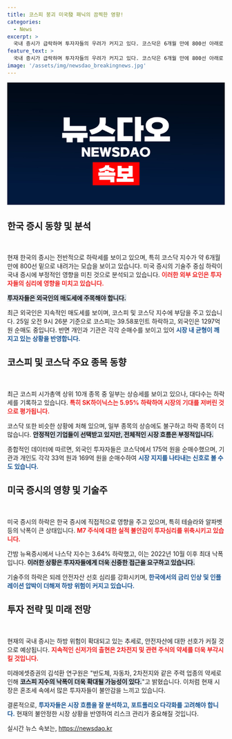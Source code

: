```yaml
---
title: 코스피 붕괴 미국發 패닉의 끔찍한 영향!
categories:
  - News
excerpt: >
  국내 증시가 급락하며 투자자들의 우려가 커지고 있다. 코스닥은 6개월 만에 800선 아래로 내려갔고, 코스피 또한 하락세를 보이고 있다. 특히 외국인의 매도세가 지속되면서 시장의 불안감이 더욱 증폭되고 있다.
feature_text: >
  국내 증시가 급락하며 투자자들의 우려가 커지고 있다. 코스닥은 6개월 만에 800선 아래로 내려갔고, 코스피 또한 하락세를 보이고 있다. 특히 외국인의 매도세가 지속되면서 시장의 불안감이 더욱 증폭되고 있다.
image: '/assets/img/newsdao_breakingnews.jpg'
---
```


<p><img src="/assets/img/newsdao_breakingnews.jpg" alt="implanttips 속보" /></p>

<h2 data-ke-size="size26">한국 증시 동향 및 분석</h2>

<p data-ke-size="size16">&nbsp;</p>

<p>현재 한국의 증시는 전반적으로 하락세를 보이고 있으며, 특히 코스닥 지수가 약 6개월 만에 800선 밑으로 내려가는 모습을 보이고 있습니다. 미국 증시의 기술주 중심 하락이 국내 증시에 부정적인 영향을 미친 것으로 분석되고 있습니다. <b><span style="color: #ee2323;">이러한 외부 요인은 투자자들의 심리에 영향을 미치고 있습니다.</span></b> </p>

<p><b><span style="background-color: #21538527;">투자자들은 외국인의 매도세에 주목해야 합니다.</span></b>  </p>

<p>최근 외국인은 지속적인 매도세를 보이며, 코스피 및 코스닥 지수에 부담을 주고 있습니다. 25일 오전 9시 26분 기준으로 코스피는 39.58포인트 하락하고, 외국인은 1297억 원 순매도 중입니다. 반면 개인과 기관은 각각 순매수를 보이고 있어 <b><span style="color: #1a5490;">시장 내 균형이 깨지고 있는 상황을 반영합니다.</span></b></p>

<h2 data-ke-size="size26">코스피 및 코스닥 주요 종목 동향</h2>

<p data-ke-size="size16">&nbsp;</p>

<p>최근 코스피 시가총액 상위 10개 종목 중 일부는 상승세를 보이고 있으나, 대다수는 하락세를 기록하고 있습니다. <b><span style="color: #ee2323;">특히 SK하이닉스는 5.95% 하락하여 시장의 기대를 저버린 것으로 평가됩니다.</span></b> </p>

<p>코스닥 또한 비슷한 상황에 처해 있으며, 일부 종목의 상승에도 불구하고 하락 종목이 더 많습니다. <b><span style="background-color: #21538527;">안정적인 기업들이 선택받고 있지만, 전체적인 시장 흐름은 부정적입니다.</span></b> </p>

<p>종합적인 데이터에 따르면, 외국인 투자자들은 코스닥에서 175억 원을 순매수했으며, 기관과 개인도 각각 33억 원과 169억 원을 순매수하여 <b><span style="color: #1a5490;">시장 지지를 나타내는 신호로 볼 수도 있습니다.</span></b> </p>

<h2 data-ke-size="size26">미국 증시의 영향 및 기술주</h2>

<p data-ke-size="size16">&nbsp;</p>

<p>미국 증시의 하락은 한국 증시에 직접적으로 영향을 주고 있으며, 특히 테슬라와 알파벳 등의 낙폭이 큰 상태입니다. <b><span style="color: #ee2323;">M7 주식에 대한 실적 불안감이 투자심리를 위축시키고 있습니다.</span></b> </p>

<p>간밤 뉴욕증시에서 나스닥 지수는 3.64% 하락했고, 이는 2022년 10월 이후 최대 낙폭입니다. <b><span style="background-color: #21538527;">이러한 상황은 투자자들에게 더욱 신중한 접근을 요구하고 있습니다.</span></b> </p>

<p>기술주의 하락은 되레 안전자산 선호 심리를 강화시키며, <b><span style="color: #1a5490;">한국에서의 금리 인상 및 인플레이션 압박이 더해져 하방 위험이 커지고 있습니다.</span></b> </p>

<h2 data-ke-size="size26">투자 전략 및 미래 전망</h2>

<p data-ke-size="size16">&nbsp;</p>

<p>현재의 국내 증시는 하방 위험이 확대되고 있는 추세로, 안전자산에 대한 선호가 커질 것으로 예상됩니다. <b><span style="color: #ee2323;">지속적인 신저가의 출현은 2차전지 및 관련 주식의 약세를 더욱 부각시킬 것입니다.</span></b> </p>

<p>미래에셋증권의 김석환 연구원은 "반도체, 자동차, 2차전지와 같은 주력 업종의 약세로 인해 <b><span style="background-color: #21538527;">코스피 지수의 낙폭이 더욱 확대될 가능성이 있다.</span></b>"고 밝혔습니다.  이처럼 현재 시장은 혼조세 속에서 많은 투자자들이 불안감을 느끼고 있습니다.</p>

<p>결론적으로, <b><span style="color: #1a5490;">투자자들은 시장 흐름을 잘 분석하고, 포트폴리오 다각화를 고려해야 합니다.</span></b>  현재의 불안정한 시장 상황을 반영하여 리스크 관리가 중요해질 것입니다. </p>

<p data-ke-size="size16"></p>
실시간 뉴스 속보는, <a href="https://newsdao.kr" rel="dofollow">https://newsdao.kr</a>


